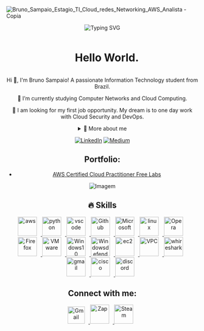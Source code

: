 ![Bruno_Sampaio_Estagio_TI_Cloud_redes_Networking_AWS_Analista - Copia](https://github.com/user-attachments/assets/9ca41174-689b-4d66-b0cd-f687a27d1967)
<div  align="center"> 

![Typing SVG](https://readme-typing-svg.herokuapp.com/?color=ffd700&size=35&center=true&vCenter=true&width=1000&lines=Hello,+my+name+is+Bruno+Sampaio;I+from+Brazil;Computer+Networks+and+Cloud+Computing+Student;Be+Welcome!)

<div align="center">

<!--título-->
<div id="user-content-toc">
  <ul align="center">
    <summary><h1 style="display: inline-block">Hello World.</h1></summary>
</div>

<!-- Presentation -->
<p>
  Hi 👋, I'm Bruno Sampaio! A passionate Information Technology student from Brazil.

🌱 I’m currently studying Computer Networks and Cloud Computing.

🔭 I am looking for my first job opportunity. My dream is to one day work with Cloud Security and DevOps.
</p>

<!-- Dropdown -->
<details>
  <summary>💬 More about me</summary>

  🚀  I am 35 years old, with a degree in Architecture and Urbanism, and experience in multi-family, commercial, and high-end architecture, I am a professional transitioning my career to Information Technology. I am currently studying for a degree in Computer Networks and a postgraduate degree in Cyber ​​Defense and Networks and Distributed Computing. I have theoretical knowledge in security standards such as ISO 27001, LGPD, and cybersecurity frameworks (NIST, MITRE). I am currently in the process of obtaining certification as an AWS Certified Cloud Practitioner through the AWS Re/Start program and also taking the specialization stage of the Hackers do Bem program in DevSecOps.
</details>

<!-- Links -->
[![LinkedIn](https://img.shields.io/badge/LinkedIn-0077B5?style=for-the-badge&logo=linkedin&logoColor=white)](https://www.linkedin.com/in/brunodefsampaio/)
[![Medium](https://img.shields.io/badge/Medium-12100E?style=for-the-badge&logo=medium&logoColor=white)](https://github.com/Brunodfsampaio)

<!-- Portfolio -->
## Portfolio:
- [AWS Certified Cloud Practitioner Free Labs](https://github.com/Brunodfsampaio/AWS-Practitioner-Hands-on-labs)

<!-- GIF -->
<p align="center">
  <img align="center" src="https://github.com/user-attachments/assets/7d85523b-86b8-4a28-b984-b6469829d657" alt="Imagem">
</p>

## 🔥 Skills
<!-- Skills: Programming Languages -->
<a href="https://aws.amazon.com/pt/?nc2=h_lg" target="_blank" rel="noreferrer">
      <img  alt="aws" height="50px" style="padding-right:10px;" src="https://download.logo.wine/logo/Amazon_Web_Services/Amazon_Web_Services-Logo.wine.png" />
  </a>
<a href="https://www.python.org/" target="_blank" rel="noreferrer">
      <img  alt="python" height="50px" style="padding-right:10px;" src="https://cdn.jsdelivr.net/gh/devicons/devicon/icons/python/python-original.svg" />
   </a>
  
  <a href="https://www.notion.so/halley-programacao/Data-Science-be5e95626305405c8787fb44f134569c" target="_blank" rel="noreferrer">
      <img  alt="vscode" height="50px" style="padding-right:10px;"src="https://upload.wikimedia.org/wikipedia/commons/thumb/e/e9/Notion-logo.svg/2048px-Notion-logo.svg.png"/>
 
   <a href="https://github.com/Brunodfsampaio" target="_blank" rel="noreferrer">
      <img  alt="Github" height="50px" style="padding-right:10px;" src="https://www.logo.wine/a/logo/GitHub/GitHub-Logo.wine.svg"/>
  </a>
  <a href="https://www.microsoft.com/pt-br" target="_blank" rel="noreferrer">
      <img  alt="Microsoft" height="50px" style="padding-right:10px;" src="https://upload.wikimedia.org/wikipedia/commons/4/44/Microsoft_logo.svg"/>
  </a>
  <a href="https://www.linux.org/" target="_blank" rel="noreferrer">
      <img  alt="linux" height="50px" style="padding-right:10px;" src="https://www.logo.wine/a/logo/Linux/Linux-Logo.wine.svg"/>
  </a>
  <a href="https://www.opera.com/" target="_blank" rel="noreferrer">
      <img  alt="Opera" height="50px" style="padding-right:10px;" src="https://cdn.jsdelivr.net/gh/devicons/devicon/icons/opera/opera-original.svg"/>
  </a>
  <a href="https://www.mozilla.org/pt-BR/firefox/" target="_blank" rel="noreferrer">
      <img  alt="Firefox" height="50px" style="padding-right:10px;" src="https://cdn.jsdelivr.net/gh/devicons/devicon/icons/firefox/firefox-original.svg"/>
  </a>        
 <a href="https://www.vmware.com/" target="_blank" rel="noreferrer">
      <img  alt="VMware" height="50px" style="padding-right:10px;" src="https://www.logo.wine/a/logo/VMware/VMware-Logo.wine.svg"/>
  </a>  
 <a href="https://www.microsoft.com/pt-br" target="_blank" rel="noreferrer">
      <img  alt="Windows10" height="50px" style="padding-right:10px;" src="https://www.logo.wine/a/logo/Windows_10/Windows_10-Logo.wine.svg"/>
  </a>  
 <a href="https://www.microsoft.com/pt-br" target="_blank" rel="noreferrer">
      <img  alt="Windowsdefender" height="50px" style="padding-right:10px;" src="https://www.logo.wine/a/logo/Windows_Defender/Windows_Defender-Logo.wine.svg"/>
  </a>  
<a href="https://aws.amazon.com/pt/?nc2=h_lg" target="_blank" rel="noreferrer">
      <img  alt="ec2" height="50px" style="padding-right:10px;" src="https://www.logo.wine/a/logo/Amazon_Elastic_Compute_Cloud/Amazon_Elastic_Compute_Cloud-Logo.wine.svg" />
  </a>
<a href="https://aws.amazon.com/pt/?nc2=h_lg" target="_blank" rel="noreferrer">
      <img  alt="VPC" height="50px" style="padding-right:10px;" src="https://www.logo.wine/a/logo/Amazon_Virtual_Private_Cloud/Amazon_Virtual_Private_Cloud-Logo.wine.svg" />
  </a>
<a href="https://www.wireshark.org/" target="_blank" rel="noreferrer">
      <img  alt="whireshark" height="50px" style="padding-right:10px;" src="https://www.wireshark.org/assets/img/wireshark-logo-light.png" />
  </a>
<a href="https://www.google.com/" target="_blank" rel="noreferrer">
      <img  alt="gmail" height="50px" style="padding-right:10px;" src="https://www.logo.wine/a/logo/Gmail/Gmail-Logo.wine.svg" />
  </a>
<a href="https://www.cisco.com/" target="_blank" rel="noreferrer">
      <img  alt="cisco" height="50px" style="padding-right:10px;" src="https://www.logo.wine/a/logo/Cisco_Systems/Cisco_Systems-Logo.wine.svg" />
  </a>
<a href="https://www.discord.com/" target="_blank" rel="noreferrer">
      <img  alt="discord" height="50px" style="padding-right:10px;" src="https://www.logo.wine/a/logo/Discord_(software)/Discord_(software)-Logo.wine.svg" />
  </a>


  
## Connect with me: 

<a href="mailto:brunotisampaio@gmail.com" target="_blank" rel="noreferrer">
      <img  alt="Gmail" height="45px" style="padding-right:10px;" src="https://upload.wikimedia.org/wikipedia/commons/7/7e/Gmail_icon_%282020%29.svg" />
  </a>
  <a href="https://wa.me/5585988709212?text=Bem+vindo+%21+Me+chamo%2C+Bruno+Sampaio+." target="_blank" rel="noreferrer">
      <img  alt="Zap" height="50px" style="padding-right:10px; ;" src="https://upload.wikimedia.org/wikipedia/commons/6/6b/WhatsApp.svg"/>
 </a>
 <a href="https://www.linkedin.com/in/brunodefsampaio/" target="_blank" rel="noreferrer">
      <img  alt="Steam" height="50px" style="padding-right:10px;"src="https://upload.wikimedia.org/wikipedia/commons/thumb/8/81/LinkedIn_icon.svg/800px-LinkedIn_icon.svg.png?20210220164014"/>
 </a>

